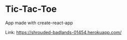 # Tic-Tac-Toe

App made with create-react-app

Link: https://shrouded-badlands-01454.herokuapp.com/
